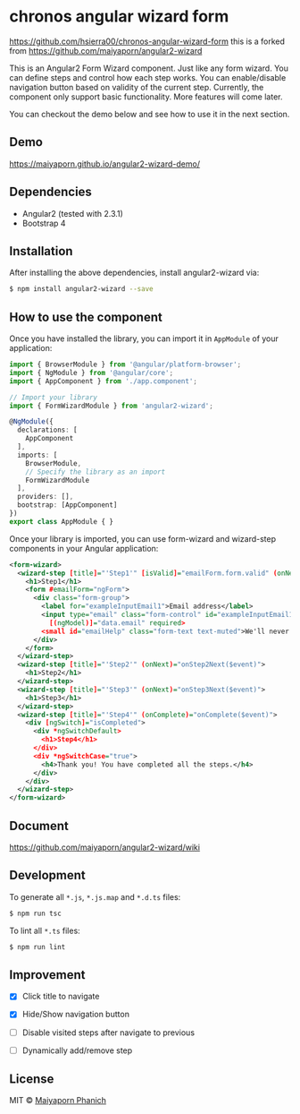 # chronos angular wizard form
https://github.com/hsierra00/chronos-angular-wizard-form
this is a forked from
https://github.com/maiyaporn/angular2-wizard

This is an Angular2 Form Wizard component. Just like any form wizard. You can define steps and control how each step works. You can enable/disable navigation button based on validity of the current step. Currently, the component only support basic functionality. More features will come later.

You can checkout the demo below and see how to use it in the next section.

## Demo
https://maiyaporn.github.io/angular2-wizard-demo/

## Dependencies
- Angular2 (tested with 2.3.1)
- Bootstrap 4

## Installation

After installing the above dependencies, install angular2-wizard via:

```bash
$ npm install angular2-wizard --save
```

## How to use the component

Once you have installed the library, you can import it in `AppModule` of your application:

```typescript
import { BrowserModule } from '@angular/platform-browser';
import { NgModule } from '@angular/core';
import { AppComponent } from './app.component';

// Import your library
import { FormWizardModule } from 'angular2-wizard';

@NgModule({
  declarations: [
    AppComponent
  ],
  imports: [
    BrowserModule,
    // Specify the library as an import
    FormWizardModule
  ],
  providers: [],
  bootstrap: [AppComponent]
})
export class AppModule { }
```

Once your library is imported, you can use form-wizard and wizard-step components in your Angular application:

```xml
<form-wizard>
  <wizard-step [title]="'Step1'" [isValid]="emailForm.form.valid" (onNext)="onStep1Next($event)">
    <h1>Step1</h1>
    <form #emailForm="ngForm">
      <div class="form-group">
        <label for="exampleInputEmail1">Email address</label>
        <input type="email" class="form-control" id="exampleInputEmail1" name="exampleInputEmail1" aria-describedby="emailHelp" placeholder="Enter email"
          [(ngModel)]="data.email" required>
        <small id="emailHelp" class="form-text text-muted">We'll never share your email with anyone else.</small>
      </div>
    </form>
  </wizard-step>
  <wizard-step [title]="'Step2'" (onNext)="onStep2Next($event)">
    <h1>Step2</h1>
  </wizard-step>
  <wizard-step [title]="'Step3'" (onNext)="onStep3Next($event)">
    <h1>Step3</h1>
  </wizard-step>
  <wizard-step [title]="'Step4'" (onComplete)="onComplete($event)">
    <div [ngSwitch]="isCompleted">
      <div *ngSwitchDefault>
        <h1>Step4</h1>
      </div>
      <div *ngSwitchCase="true">
        <h4>Thank you! You have completed all the steps.</h4>
      </div>
    </div>
  </wizard-step>
</form-wizard>
```

## Document
https://github.com/maiyaporn/angular2-wizard/wiki

## Development

To generate all `*.js`, `*.js.map` and `*.d.ts` files:

```bash
$ npm run tsc
```

To lint all `*.ts` files:

```bash
$ npm run lint
```

## Improvement
- [x] Click title to navigate
- [x] Hide/Show navigation button
- [ ] Disable visited steps after navigate to previous
- [ ] Dynamically add/remove step


## License

MIT © [Maiyaporn Phanich](mailto:p.maiyaporn@gmail.com)
